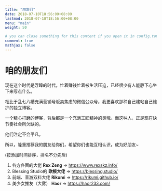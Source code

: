 ```yaml
---
title: "朋友们"
date: 2018-07-10T18:56:00+08:00
lastmod: 2018-07-10T18:56:00+08:00
menu: "main"
weight: 50

# you can close something for this content if you open it in config.toml.
comment: true
mathjax: false
---
```


#  咱的朋友们

现在这个时代是浮躁的时代，忙着赚钱忙着被生活压迫，已经很少有人能静下心坐下来写点什么。

相比于乱七八糟充满营销号贩卖焦虑的微信公众号，我更喜欢那种自己建站自己维护的独立博客。

一个精心打磨的博客，背后都是一个充满工匠精神的灵魂。而这种人，正是现在快节奏社会所欠缺的。

他们注定不会平凡。

所以，隆重推荐我的朋友给你们，希望你们也能互相认识，成为好朋友~

(按添加时间排序，排名不分先后)

1. 各方各面的大佬 **Rex Zeng** &rArr; https://www.rexskz.info/
1. Blessing Studio的 **欧根大佬** &rArr; https://blessing.studio/
1. 前端、音游双料大佬 **Rikumi** &rArr; https://rikumi.github.io/
1. 美少女推友（大雾） **Haor** &rArr; https://haor233.com/